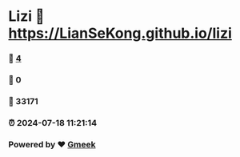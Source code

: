 # Lizi :link: https://LianSeKong.github.io/lizi 
### :page_facing_up: [4](https://LianSeKong.github.io/lizi/tag.html) 
### :speech_balloon: 0 
### :hibiscus: 33171 
### :alarm_clock: 2024-07-18 11:21:14 
### Powered by :heart: [Gmeek](https://github.com/Meekdai/Gmeek)
